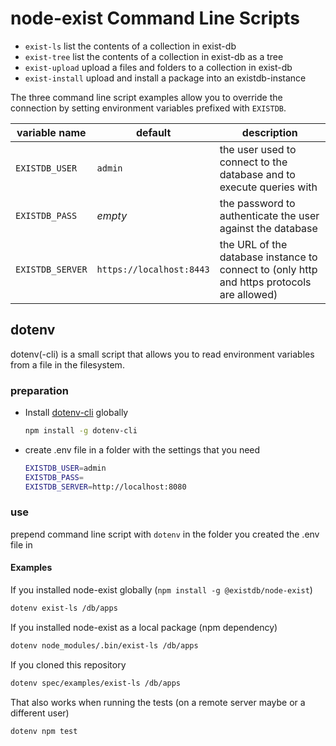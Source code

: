 # node-exist Command Line Scripts

- `exist-ls` list the contents of a collection in exist-db
- `exist-tree` list the contents of a collection in exist-db as a tree
- `exist-upload` upload a files and folders to a collection in exist-db
- `exist-install` upload and install a package into an existdb-instance

The three command line script examples allow you to override the connection
by setting environment variables prefixed with `EXISTDB`.

| variable name | default | description
|----|----|----
| `EXISTDB_USER` | `admin` | the user used to connect to the database and to execute queries with
| `EXISTDB_PASS` | _empty_ | the password to authenticate the user against the database
| `EXISTDB_SERVER` | `https://localhost:8443` | the URL of the database instance to connect to (only http and https protocols are allowed)

## dotenv

dotenv(-cli) is a small script that allows you to read environment variables from a file in the filesystem.

### preparation

- Install [dotenv-cli](https://www.npmjs.com/package/dotenv-cli) globally
    ```bash
    npm install -g dotenv-cli
    ```

- create .env file in a folder with the settings that you need
    ```bash
    EXISTDB_USER=admin
    EXISTDB_PASS=
    EXISTDB_SERVER=http://localhost:8080
    ```


### use

prepend command line script with `dotenv` in the folder you created the .env file in

#### Examples

If you installed node-exist globally (`npm install -g @existdb/node-exist`)

```bash
dotenv exist-ls /db/apps
```

If you installed node-exist as a local package (npm dependency)

```bash
dotenv node_modules/.bin/exist-ls /db/apps
```

If you cloned this repository

```bash
dotenv spec/examples/exist-ls /db/apps
```

That also works when running the tests (on a remote server maybe or a different user)

```bash
dotenv npm test
```